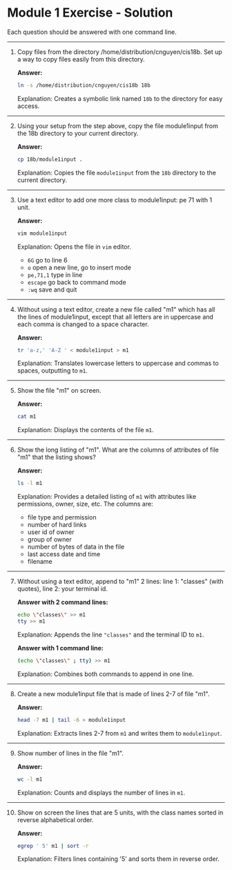 # Module 1 Exercise - Solution

Each question should be answered with one command line.

--------------------------------------
1. Copy files from the directory /home/distribution/cnguyen/cis18b. Set up a way to copy files easily from this directory.

   **Answer:**
   ```bash
   ln -s /home/distribution/cnguyen/cis18b 18b
   ```

   Explanation: Creates a symbolic link named `18b` to the directory for easy access.

--------------------------------------
2. Using your setup from the step above, copy the file module1input from the 18b directory to your current directory.

   **Answer:**
   ```bash
   cp 18b/module1input .
   ```

   Explanation: Copies the file `module1input` from the `18b` directory to the current directory.

--------------------------------------
3. Use a text editor to add one more class to module1input: pe 71 with 1 unit.

   **Answer:**
   ```bash
   vim module1input
   ```

   Explanation: Opens the file in `vim` editor.
   - `6G`          go to line 6
   - `o`           open a new line, go to insert mode
   - `pe,71,1`     type in line
   - `escape`      go back to command mode
   - `:wq`         save and quit

--------------------------------------
4. Without using a text editor, create a new file called "m1" which has all the lines of module1input, except that all letters are in uppercase and each comma is changed to a space character.

   **Answer:**
   ```bash
   tr 'a-z,' 'A-Z ' < module1input > m1
   ```

   Explanation: Translates lowercase letters to uppercase and commas to spaces, outputting to `m1`.

--------------------------------------
5. Show the file "m1" on screen.

   **Answer:**
   ```bash
   cat m1
   ```

   Explanation: Displays the contents of the file `m1`.

--------------------------------------
6. Show the long listing of "m1". What are the columns of attributes of file "m1" that the listing shows?

   **Answer:**
   ```bash
   ls -l m1
   ```

   Explanation: Provides a detailed listing of `m1` with attributes like permissions, owner, size, etc.
   The columns are:
   - file type and permission
   - number of hard links
   - user id of owner
   - group of owner
   - number of bytes of data in the file
   - last access date and time
   - filename

--------------------------------------
7. Without using a text editor, append to "m1" 2 lines: line 1: "classes" (with quotes), line 2: your terminal id.

   **Answer with 2 command lines:**
   ```bash
   echo \"classes\" >> m1
   tty >> m1
   ```

   Explanation: Appends the line `"classes"` and the terminal ID to `m1`.

   **Answer with 1 command line:**
   ```bash
   (echo \"classes\" ; tty) >> m1
   ```

   Explanation: Combines both commands to append in one line.

--------------------------------------
8. Create a new module1input file that is made of lines 2-7 of file "m1".

   **Answer:**
   ```bash
   head -7 m1 | tail -6 > module1input
   ```

   Explanation: Extracts lines 2-7 from `m1` and writes them to `module1input`.

--------------------------------------
9. Show number of lines in the file "m1".

   **Answer:**
   ```bash
   wc -l m1
   ```

   Explanation: Counts and displays the number of lines in `m1`.

--------------------------------------
10. Show on screen the lines that are 5 units, with the class names sorted in reverse alphabetical order.

    **Answer:**
    ```bash
    egrep ' 5' m1 | sort -r
    ```

    Explanation: Filters lines containing '5' and sorts them in reverse order.